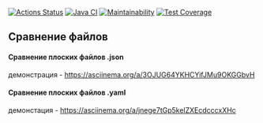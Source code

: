 [![Actions Status](https://github.com/ean3ena/java-project-71/actions/workflows/hexlet-check.yml/badge.svg)](https://github.com/ean3ena/java-project-71/actions)
[![Java CI](https://github.com/ean3ena/java-project-71/actions/workflows/main.yml/badge.svg)](https://github.com/ean3ena/java-project-71/actions/workflows/main.yml)
[![Maintainability](https://api.codeclimate.com/v1/badges/8f308de161a3695c3700/maintainability)](https://codeclimate.com/github/ean3ena/java-project-71/maintainability)
[![Test Coverage](https://api.codeclimate.com/v1/badges/8f308de161a3695c3700/test_coverage)](https://codeclimate.com/github/ean3ena/java-project-71/test_coverage)

## Сравнение файлов

#### Сравнение плоских файлов .json

демонстрация - https://asciinema.org/a/3OJUG64YKHCYifJMu9OKGGbvH

#### Сравнение плоских файлов .yaml

демонстация - https://asciinema.org/a/jnege7tGp5kelZXEcdcccxXHc
